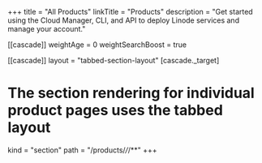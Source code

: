 +++
title = "All Products"
linkTitle = "Products"
description = "Get started using the Cloud Manager, CLI, and API to deploy Linode services and manage your account."

[[cascade]]
weightAge = 0
weightSearchBoost = true

[[cascade]]
layout = "tabbed-section-layout"
[cascade._target]
# The section rendering for individual product pages uses the tabbed layout
kind = "section"
path = "/products/*/*/**"
+++

 <!--more-->